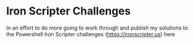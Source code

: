 # Iron Scripter Challenges
In an effort to do more going to work through and publish my solutions to the Powershell Iron Scripter challenges (https://ironscripter.us) here